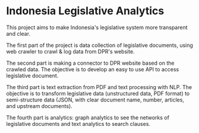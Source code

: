 # Indonesia Legislative Analytics

This project aims to make Indonesia's legislative system more transparent and clear. 

The first part of the project is data collection of legislative documents, using web crawler to crawl & log data from DPR's website.

The second part is making a connector to DPR website based on the crawled data. The objective is to develop an easy to use API to access legislative document.

The third part is text extraction from PDF and text processing with NLP. The objective is to transform legislative data (unstructured data, PDF format) to semi-structure data (JSON, with clear document name, number, articles, and upstream documents).

The fourth part is analytics: graph analytics to see the networks of legislative documents and text analytics to search clauses.
